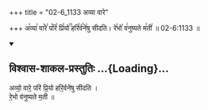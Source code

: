 +++
title = "02-6_1133 अव्या वारे"

+++
अ꣡व्या꣢ वा꣢रे꣣ प꣡रि꣢ प्रि꣣यो꣢꣫ हरि꣣र्व꣡ने꣢षु सीदति। रे꣣भो꣡ व꣢नुष्यते म꣣ती꣢ ॥ 02-6:1133 ॥

<div class="js_include" newlevelforh1="2" title="विश्वास-शाकल-प्रस्तुतिः" unfilled url="/vedAH_Rk/shAkalam/saMhitA/vishvAsa-prastutiH/09/007/06_avyo_vAre.md">
<details open><summary><h2>विश्वास-शाकल-प्रस्तुतिः ...{Loading}...</h2></summary>


अव्यो॒ वारे॒ परि॑ प्रि॒यो हरि॒र्वने॑षु सीदति ।  
रे॒भो व॑नुष्यते म॒ती ॥

</details>
</div>